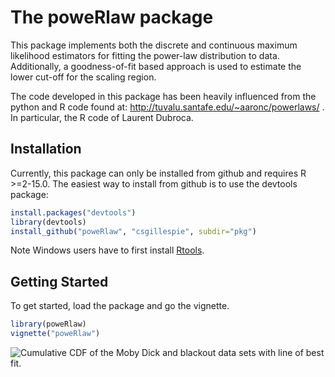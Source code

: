 The poweRlaw package
====================

This package implements both the discrete and continuous maximum likelihood estimators for fitting the power-law distribution to data. Additionally, a goodness-of-fit based approach is used to estimate the lower cut-off for the scaling region. 

The code developed in this package has been heavily influenced from the python and R code found at: http://tuvalu.santafe.edu/~aaronc/powerlaws/ . In particular, the R code of Laurent Dubroca.

Installation
------------

Currently, this package can only be installed from github and requires R >=2-15.0. The easiest way to install from github is to use the devtools package:
```r
install.packages("devtools")
library(devtools)
install_github("poweRlaw", "csgillespie", subdir="pkg")
```

Note Windows users have to first install [Rtools](http://cran.rstudio.com/bin/windows/Rtools/).

Getting Started
---------------

To get started, load the package and go the vignette.
```r
library(poweRlaw)
vignette("poweRlaw")
```



![Cumulative CDF of the Moby Dick and blackout data sets with line of best fit.](https://raw.github.com/csgillespie/poweRlaw/dev/graphics/figure1.png)

